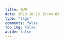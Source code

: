 ```yaml
---
title: 标签
date: 2023-10-23 15:44:03
type: "tags"
comments: false
top_img: false
aside: false       
---
```

